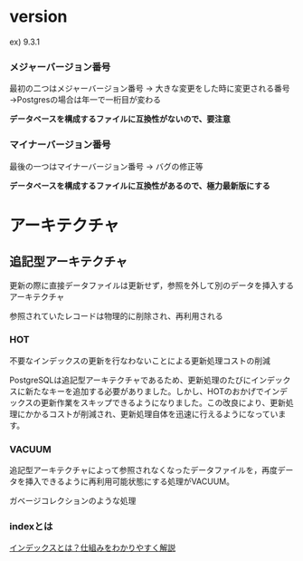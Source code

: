 # version
ex) 9.3.1

### メジャーバージョン番号
最初の二つはメジャーバージョン番号
→ 大きな変更をした時に変更される番号
→Postgresの場合は年一で一桁目が変わる

**データベースを構成するファイルに互換性がないので、要注意**

### マイナーバージョン番号
最後の一つはマイナーバージョン番号
→ バグの修正等

**データベースを構成するファイルに互換性があるので、極力最新版にする**


# アーキテクチャ
## 追記型アーキテクチャ
更新の際に直接データファイルは更新せず，参照を外して別のデータを挿入するアーキテクチャ

参照されていたレコードは物理的に削除され、再利用される

### HOT
不要なインデックスの更新を行なわないことによる更新処理コストの削減

PostgreSQLは追記型アーキテクチャであるため、更新処理のたびにインデックスに新たなキーを追加する必要がありました。しかし、HOTのおかげでインデックスの更新作業をスキップできるようになりました。この改良により、更新処理にかかるコストが削減され、更新処理自体を迅速に行えるようになっています。
### VACUUM
追記型アーキテクチャによって参照されなくなったデータファイルを，再度データを挿入できるように再利用可能状態にする処理がVACUUM。

ガベージコレクションのような処理

### indexとは
[インデックスとは？仕組みをわかりやすく解説](https://products.sint.co.jp/siob/blog/index)